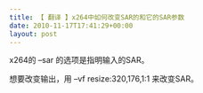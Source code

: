 ```yaml
---
title: 【 翻译 】x264中如何改变SAR的和它的SAR参数
date: 2010-11-17T17:41:29+00:00
layout: post
---
```

x264的 &#8211;sar 的选项是指明输入的SAR。

想要改变输出，用 &#8211;vf resize:320,176,1:1 来改变SAR。

